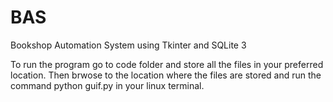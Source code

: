 # BAS
Bookshop Automation System using Tkinter and SQLite 3

To run the program go to code folder and store all the files in your preferred location. Then brwose to the location where the files are stored and run the command python guif.py in your linux terminal.
